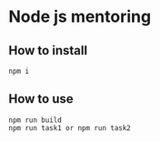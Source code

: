 # Node js mentoring

## How to install

```
npm i
```

## How to use

```
npm run build
npm run task1 or npm run task2
```
